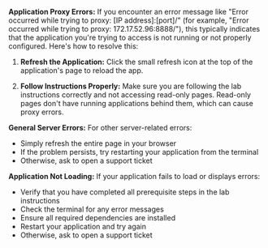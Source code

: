 **Application Proxy Errors:**
If you encounter an error message like "Error occurred while trying to proxy: [IP address]:[port]/" (for example, "Error occurred while trying to proxy: 172.17.52.96:8888/"), this typically indicates that the application you're trying to access is not running or not properly configured. Here's how to resolve this:

1. **Refresh the Application:** Click the small refresh icon at the top of the application's page to reload the app.

2. **Follow Instructions Properly:** Make sure you are following the lab instructions correctly and not accessing read-only pages. Read-only pages don't have running applications behind them, which can cause proxy errors.

**General Server Errors:**
For other server-related errors:
- Simply refresh the entire page in your browser
- If the problem persists, try restarting your application from the terminal
- Otherwise, ask to open a support ticket 

**Application Not Loading:**
If your application fails to load or displays errors:
- Verify that you have completed all prerequisite steps in the lab instructions
- Check the terminal for any error messages
- Ensure all required dependencies are installed
- Restart your application and try again
- Otherwise, ask to open a support ticket 
